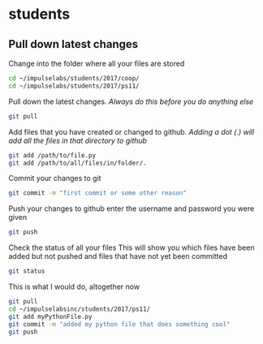 # students

## Pull down latest changes

Change into the folder where all your files are stored
```sh
cd ~/impulselabs/students/2017/coop/
cd ~/impulselabs/students/2017/ps11/
```

Pull down the latest changes. 
_Always do this before you do anything else_
```sh
git pull
```

Add files that you have created or changed to github.
_Adding a dot (.) will add all the files in that directory to github_
```sh
git add /path/to/file.py
git add /path/to/all/files/in/folder/.
```

Commit your changes to git
```sh
git commit -m "first commit or some other reason"
```

Push your changes to github
enter the username and password you were given
```sh
git push
```

Check the status of all your files
This will show you which files have been added but not pushed and files that have not yet been committed
```sh
git status
```

This is what I would do, altogether now
```sh
git pull
cd ~/impulselabsinc/students/2017/ps11/
git add myPythonFile.py
git commit -m "added my python file that does something cool"
git push

```
